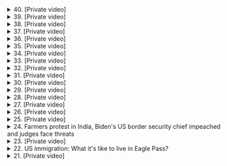 <details>
<summary>40. [Private video]</summary><br>

<a href="https://www.youtube.com/watch?v=LvxvJxT49Es" target="_blank">
    <img src="https://img.youtube.com/vi/LvxvJxT49Es/maxresdefault.jpg" 
        alt="[Youtube]" width="200">
</a>

# [Private video]


</details>

<details>
<summary>39. [Private video]</summary><br>

<a href="https://www.youtube.com/watch?v=dFg9ORoP1Aw" target="_blank">
    <img src="https://img.youtube.com/vi/dFg9ORoP1Aw/maxresdefault.jpg" 
        alt="[Youtube]" width="200">
</a>

# [Private video]


</details>

<details>
<summary>38. [Private video]</summary><br>

<a href="https://www.youtube.com/watch?v=rAx088ojAqI" target="_blank">
    <img src="https://img.youtube.com/vi/rAx088ojAqI/maxresdefault.jpg" 
        alt="[Youtube]" width="200">
</a>

# [Private video]


</details>

<details>
<summary>37. [Private video]</summary><br>

<a href="https://www.youtube.com/watch?v=aBopXDtfJKI" target="_blank">
    <img src="https://img.youtube.com/vi/aBopXDtfJKI/maxresdefault.jpg" 
        alt="[Youtube]" width="200">
</a>

# [Private video]


</details>

<details>
<summary>36. [Private video]</summary><br>

<a href="https://www.youtube.com/watch?v=Yw0USvbVexY" target="_blank">
    <img src="https://img.youtube.com/vi/Yw0USvbVexY/maxresdefault.jpg" 
        alt="[Youtube]" width="200">
</a>

# [Private video]


</details>

<details>
<summary>35. [Private video]</summary><br>

<a href="https://www.youtube.com/watch?v=RZF_X6zau-I" target="_blank">
    <img src="https://img.youtube.com/vi/RZF_X6zau-I/maxresdefault.jpg" 
        alt="[Youtube]" width="200">
</a>

# [Private video]


</details>

<details>
<summary>34. [Private video]</summary><br>

<a href="https://www.youtube.com/watch?v=WqSKJjBhf94" target="_blank">
    <img src="https://img.youtube.com/vi/WqSKJjBhf94/maxresdefault.jpg" 
        alt="[Youtube]" width="200">
</a>

# [Private video]


</details>

<details>
<summary>33. [Private video]</summary><br>

<a href="https://www.youtube.com/watch?v=xqC_lku00OU" target="_blank">
    <img src="https://img.youtube.com/vi/xqC_lku00OU/maxresdefault.jpg" 
        alt="[Youtube]" width="200">
</a>

# [Private video]


</details>

<details>
<summary>32. [Private video]</summary><br>

<a href="https://www.youtube.com/watch?v=pb3mYFIv0ng" target="_blank">
    <img src="https://img.youtube.com/vi/pb3mYFIv0ng/maxresdefault.jpg" 
        alt="[Youtube]" width="200">
</a>

# [Private video]


</details>

<details>
<summary>31. [Private video]</summary><br>

<a href="https://www.youtube.com/watch?v=pmDq6L0tBuE" target="_blank">
    <img src="https://img.youtube.com/vi/pmDq6L0tBuE/maxresdefault.jpg" 
        alt="[Youtube]" width="200">
</a>

# [Private video]


</details>

<details>
<summary>30. [Private video]</summary><br>

<a href="https://www.youtube.com/watch?v=COs99yU-gPo" target="_blank">
    <img src="https://img.youtube.com/vi/COs99yU-gPo/maxresdefault.jpg" 
        alt="[Youtube]" width="200">
</a>

# [Private video]


</details>

<details>
<summary>29. [Private video]</summary><br>

<a href="https://www.youtube.com/watch?v=ZWSgpt_xwFc" target="_blank">
    <img src="https://img.youtube.com/vi/ZWSgpt_xwFc/maxresdefault.jpg" 
        alt="[Youtube]" width="200">
</a>

# [Private video]


</details>

<details>
<summary>28. [Private video]</summary><br>

<a href="https://www.youtube.com/watch?v=oZFol_hj1jU" target="_blank">
    <img src="https://img.youtube.com/vi/oZFol_hj1jU/maxresdefault.jpg" 
        alt="[Youtube]" width="200">
</a>

# [Private video]


</details>

<details>
<summary>27. [Private video]</summary><br>

<a href="https://www.youtube.com/watch?v=1wlb9Sffl7E" target="_blank">
    <img src="https://img.youtube.com/vi/1wlb9Sffl7E/maxresdefault.jpg" 
        alt="[Youtube]" width="200">
</a>

# [Private video]


</details>

<details>
<summary>26. [Private video]</summary><br>

<a href="https://www.youtube.com/watch?v=5PwMfjqfI4k" target="_blank">
    <img src="https://img.youtube.com/vi/5PwMfjqfI4k/maxresdefault.jpg" 
        alt="[Youtube]" width="200">
</a>

# [Private video]


</details>

<details>
<summary>25. [Private video]</summary><br>

<a href="https://www.youtube.com/watch?v=T6W28iwj46w" target="_blank">
    <img src="https://img.youtube.com/vi/T6W28iwj46w/maxresdefault.jpg" 
        alt="[Youtube]" width="200">
</a>

# [Private video]


</details>

<details>
<summary>24. Farmers protest in India, Biden's US border security chief impeached and judges face threats</summary><br>

<a href="https://www.youtube.com/watch?v=vAwl6pYJX7M" target="_blank">
    <img src="https://img.youtube.com/vi/vAwl6pYJX7M/maxresdefault.jpg" 
        alt="[Youtube]" width="200">
</a>

# Farmers protest in India, Biden's US border security chief impeached and judges face threats


</details>

<details>
<summary>23. [Private video]</summary><br>

<a href="https://www.youtube.com/watch?v=Yj1uL2kUk6s" target="_blank">
    <img src="https://img.youtube.com/vi/Yj1uL2kUk6s/maxresdefault.jpg" 
        alt="[Youtube]" width="200">
</a>

# [Private video]


</details>

<details>
<summary>22. US immigration: What it's like to live in Eagle Pass?</summary><br>

<a href="https://www.youtube.com/watch?v=HzChYUS3Sp8" target="_blank">
    <img src="https://img.youtube.com/vi/HzChYUS3Sp8/maxresdefault.jpg" 
        alt="[Youtube]" width="200">
</a>

# US immigration: What it's like to live in Eagle Pass?


</details>

<details>
<summary>21. [Private video]</summary><br>

<a href="https://www.youtube.com/watch?v=41nlyYbVhXQ" target="_blank">
    <img src="https://img.youtube.com/vi/41nlyYbVhXQ/maxresdefault.jpg" 
        alt="[Youtube]" width="200">
</a>

# [Private video]


</details>

